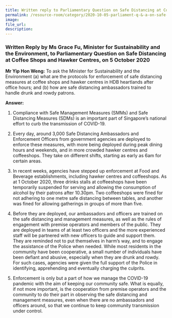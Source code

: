```yaml
---  
title: Written reply to Parliamentary Question on Safe Distancing at Coffee Shops and Hawker Centres by Ms Grace Fu, Minister for Sustainability and the Environment  
permalink: /resource-room/category/2020-10-05-parliament-q-&-a-on-safe-distancing-at-coffee-shops-and-hawker-centres/  
image:  
file_url:  
description:  
---  
```


### Written Reply by Ms Grace Fu, Minister for Sustainability and the Environment, to Parliamentary Question on Safe Distancing at Coffee Shops and Hawker Centres, on 5 October 2020  

**Mr Yip Hon Weng:** To ask the Minister for Sustainability and the Environment (a) what are the protocols for enforcement of safe distancing measures at coffee shops and hawker centres in HDB heartlands after office hours; and (b) how are safe distancing ambassadors trained to handle drunk and rowdy patrons.  

**Answer:**  

1. Compliance with Safe Management Measures (SMMs) and Safe Distancing Measures (SDMs) is an important part of Singapore’s national effort to curb the transmission of COVID-19.  

2. Every day, around 3,000 Safe Distancing Ambassadors and Enforcement Officers from government agencies are deployed to enforce these measures, with more being deployed during peak dining hours and weekends, and in more crowded hawker centres and coffeeshops. They take on different shifts, starting as early as 6am for certain areas.  

3. In recent weeks, agencies have stepped up enforcement at Food and Beverage establishments, including hawker centres and coffeeshops. As at 1 October 2020, three drinks stalls at coffeeshops have been temporarily suspended for serving and allowing the consumption of alcohol by their patrons after 10.30pm. Two coffeeshops were fined for not adhering to one metre safe distancing between tables, and another was fined for allowing gatherings in groups of more than five.  

4. Before they are deployed, our ambassadors and officers are trained on the safe distancing and management measures, as well as the rules of engagement with premise operators and members of the public. They are deployed in teams of at least two officers and the more experienced staff will be partnered with new officers to guide and support them. They are reminded not to put themselves in harm’s way, and to engage the assistance of the Police when needed. While most residents in the community have been cooperative, a small number of individuals have been defiant and abusive, especially when they are drunk and rowdy. For such cases, agencies were given the full support of the Police in identifying, apprehending and eventually charging the culprits.  

5. Enforcement is only but a part of how we manage the COVID-19 pandemic with the aim of keeping our community safe. What is equally, if not more important, is the cooperation from premise operators and the community to do their part in observing the safe distancing and management measures, even when there are no ambassadors and officers around, so that we continue to keep community transmission under control.  
